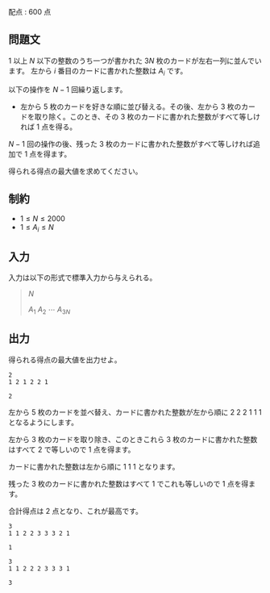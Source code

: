 配点 : $600$ 点

## 問題文

$1$ 以上 $N$ 以下の整数のうち一つが書かれた $3N$ 枚のカードが左右一列に並んでいます。
左から $i$ 番目のカードに書かれた整数は $A_i$ です。

以下の操作を $N-1$ 回繰り返します。

- 左から $5$ 枚のカードを好きな順に並び替える。その後、左から $3$ 枚のカードを取り除く。このとき、その $3$ 枚のカードに書かれた整数がすべて等しければ $1$ 点を得る。

$N-1$ 回の操作の後、残った $3$ 枚のカードに書かれた整数がすべて等しければ追加で $1$ 点を得ます。

得られる得点の最大値を求めてください。

## 制約

- $1 \leq N \leq 2000$
- $1 \leq A_i \leq N$

## 入力

入力は以下の形式で標準入力から与えられる。

> $N$
> 
> $A_1$ $A_2$ $\cdots$ $A_{3N}$

## 出力

得られる得点の最大値を出力せよ。

```input1
2
1 2 1 2 2 1
```

```output1
2
```

左から $5$ 枚のカードを並べ替え、カードに書かれた整数が左から順に $2\ 2\ 2\ 1\ 1\ 1$ となるようにします。

左から $3$ 枚のカードを取り除き、このときこれら $3$ 枚のカードに書かれた整数はすべて $2$ で等しいので $1$ 点を得ます。

カードに書かれた整数は左から順に $1\ 1\ 1$ となります。

残った $3$ 枚のカードに書かれた整数はすべて $1$ でこれも等しいので $1$ 点を得ます。

合計得点は $2$ 点となり、これが最高です。

```input2
3
1 1 2 2 3 3 3 2 1
```

```output2
1
```

```input3
3
1 1 2 2 2 3 3 3 1
```

```output3
3
```